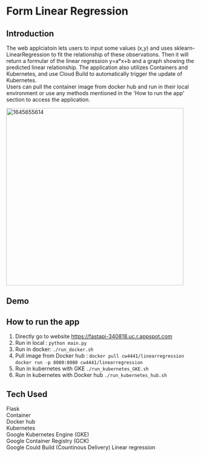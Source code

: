 # Form Linear Regression 
## Introduction 
The web applciatoin lets users to input some values (x,y) and uses sklearn-LinearRegression to fit the relationship of these observations. Then it will return a formular of the linear regression y=a*x+b and a graph showing the predicted linear relationship. The application also utilizes Containers and Kubernetes, and use Cloud Build to automatically trigger the update of Kubernetes. \
Users can pull the container image from docker hub and run in their local environment or use any methods mentioned in the 'How to run the app' section to access the application.

<img width="468" alt="1645655614" src="https://user-images.githubusercontent.com/76429734/155420569-59eeb38d-3a84-4718-bc69-ebbbd975f8a5.png">

## Demo 

## How to run the app
1. Directly go to website https://fastapi-340818.uc.r.appspot.com
2. Run in local : `python main.py`
3. Run in docker: `./run_docker.sh`
4. Pull image from Docker hub : `docker pull cw4441/linearregression`  `docker run -p 8080:8080 cw4441/linearregression`
5. Run in kubernetes with GKE `./run_kubernetes_GKE.sh`
6. Run in kubernetes with Docker hub `./run_kubernetes_hub.sh`

## Tech Used
Flask \
Container \
Docker hub \
Kubernetes \
Google Kubernetes Engine (GKE) \
Google Container Registry (GCK) \
Google Could Build (Countinous Delivery)
Linear regression 
